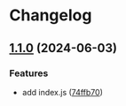 # Changelog

## [1.1.0](https://github.com/Shintaro-Kurihara-Ktc/release-please-poc/compare/release-please-poc-v1.0.0...release-please-poc-v1.1.0) (2024-06-03)


### Features

* add index.js ([74ffb70](https://github.com/Shintaro-Kurihara-Ktc/release-please-poc/commit/74ffb707bc4f8ad29957f1fcd0298d86966c410a))

